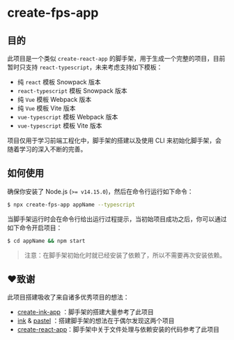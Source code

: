 # create-fps-app

## 目的

此项目是一个类似 `create-react-app` 的脚手架，用于生成一个完整的项目，目前暂时只支持 `react-typescript`，未来考虑支持如下模板：

- 纯 `react` 模板 Snowpack 版本
- `react-typescript` 模板 Snowpack 版本
- 纯 `Vue` 模板 Webpack 版本
- 纯 `Vue` 模板 Vite 版本
- `vue-typescript` 模板 Webpack 版本
- `vue-typescript` 模板 Vite 版本

项目仅用于学习前端工程化中，脚手架的搭建以及使用 CLI 来初始化脚手架，会随着学习的深入不断的完善。

## 如何使用

确保你安装了 Node.js (`>= v14.15.0`)，然后在命令行运行如下命令：

```bash
$ npx create-fps-app appName --typescript
```

当脚手架运行时会在命令行给出运行过程提示，当初始项目成功之后，你可以通过如下命令开启项目：

```bash
$ cd appName && npm start
```

> 注意：在脚手架初始化时就已经安装了依赖了，所以不需要再次安装依赖。

## ❤️致谢

此项目搭建吸收了来自诸多优秀项目的想法：

- [create-ink-app](https://github.com/vadimdemedes/create-ink-app) ：脚手架的搭建大量参考了此项目
- [ink](https://github.com/vadimdemedes/ink) & [pastel](https://github.com/vadimdemedes/pastel) ：搭建脚手架的想法在于偶尔发现这两个项目
- [create-react-app](https://github.com/facebook/create-react-app)：脚手架中关于文件处理与依赖安装的代码参考了此项目